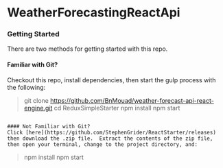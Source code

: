 # WeatherForecastingReactApi


### Getting Started

There are two methods for getting started with this repo.

#### Familiar with Git?
Checkout this repo, install dependencies, then start the gulp process with the following:


> git clone https://github.com/BnMouad/weather-forecast-api-react-engine.git
> cd ReduxSimpleStarter
> npm install
> npm start
```

#### Not Familiar with Git?
Click [here](https://github.com/StephenGrider/ReactStarter/releases) then download the .zip file.  Extract the contents of the zip file, then open your terminal, change to the project directory, and:

```
> npm install
> npm start
```

